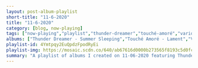 ```yaml
---
layout: post-album-playlist
short-title: "11-6-2020"
title: "11-6-2020"
category: [blog, now-playing]
tags: ["now-playing","playlist","thunder-dreamer","touché-amoré","various-artists","babasónicos","nada-surf","various-artists","the-elwins","james-blake","mac-demarco","various-artists","bright-eyes","bright-eyes","sufjan-stevens"]
albums: ["Thunder Dreamer - Summer Sleeping","Touché Amoré - Lament","Various Artists - Wherever I Go, I Want To Leave","Babasónicos - Delivery 2 (México)","Nada Surf - Stories Going 'Round","Various Artists - Sour Lemon","The Elwins - IV","James Blake - Before","Mac DeMarco - Other Here Comes The Cowboy Demos","Various Artists - 10 Songs","Bright Eyes - Down in the Weeds, Where the World Once Was","Bright Eyes - Miracle of Life","Sufjan Stevens - The Ascension"]
playlist-id: 4Ymtpqy2EuQpdzFpodRyEi
playlist-img: https://mosaic.scdn.co/640/ab67616d0000b273565f8193c5d0fcc97143b0e2ab67616d0000b273ae701db5f364d06e69da7fd7ab67616d0000b273b40186f260e20637a1084d10ab67616d0000b273cf9eaa83accb916c0ed2797b
summary: "A playlist of albums I created on 11-06-2020 featuring Thunder Dreamer, Touché Amoré, Various Artists, Babasónicos, Nada Surf, Various Artists, The Elwins, James Blake, Mac DeMarco, Various Artists, Bright Eyes, Bright Eyes, and Sufjan Stevens"
---
```

